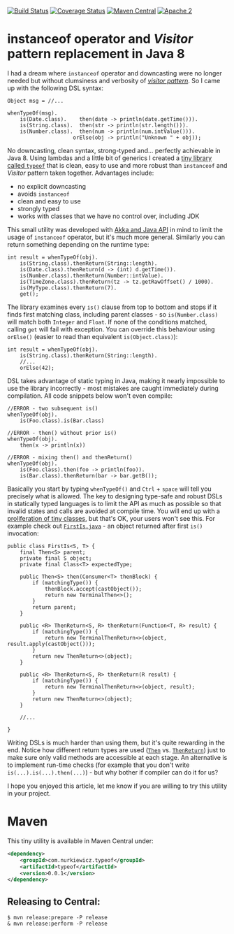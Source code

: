 [![Build Status](https://travis-ci.org/nurkiewicz/typeof.svg?branch=master)](https://travis-ci.org/nurkiewicz/typeof) 
[![Coverage Status](https://img.shields.io/coveralls/nurkiewicz/typeof.svg)](https://coveralls.io/r/nurkiewicz/typeof) 
[![Maven Central](https://maven-badges.herokuapp.com/maven-central/com.nurkiewicz.typeof/typeof/badge.svg)](https://maven-badges.herokuapp.com/maven-central/com.nurkiewicz.typeof/typeof) [![Apache 2](http://img.shields.io/badge/license-Apache%202-red.svg)](http://www.apache.org/licenses/LICENSE-2.0)

# instanceof operator and *Visitor* pattern replacement in Java 8

I had a dream where `instanceof` operator and downcasting were no longer needed but without clumsiness and verbosity of [*visitor pattern*](http://nurkiewicz.blogspot.com/2009/03/wzorzec-visitor-realny-przykad.html). So I came up with the following DSL syntax:

    Object msg = //...

	whenTypeOf(msg).
		is(Date.class).    then(date -> println(date.getTime())).
		is(String.class).  then(str -> println(str.length())).
		is(Number.class).  then(num -> println(num.intValue())).
		                 orElse(obj -> println("Unknown " + obj));

No downcasting, clean syntax, strong-typed and... perfectly achievable in Java 8. Using lambdas and a little bit of generics I created a [tiny library called `typeof`](https://github.com/nurkiewicz/typeof) that is clean, easy to use and more robust than `instanceof` and *Visitor* pattern taken together. Advantages include:

* no explicit downcasting
* avoids `instanceof`
* clean and easy to use
* strongly typed
* works with classes that we have no control over, including JDK

This small utility was developed with [Akka and Java API](http://doc.akka.io/docs/akka/2.2.1/java/untyped-actors.html) in mind to limit the usage of `instanceof` operator, but it's much more general. Similarly you can return something depending on the runtime type:

	int result = whenTypeOf(obj).
		is(String.class).thenReturn(String::length).
		is(Date.class).thenReturn(d -> (int) d.getTime()).
		is(Number.class).thenReturn(Number::intValue).
		is(TimeZone.class).thenReturn(tz -> tz.getRawOffset() / 1000).
		is(MyType.class).thenReturn(7).
		get();

The library examines every `is()` clause from top to bottom and stops if it finds first matching class, including parent classes - so `is(Number.class)` will match both `Integer` and `Float`. If none of the conditions matched, calling `get` will fail with exception. You can override this behaviour using `orElse()` (easier to read than equivalent `is(Object.class)`):

	int result = whenTypeOf(obj).
		is(String.class).thenReturn(String::length).
		//...
		orElse(42);

DSL takes advantage of static typing in Java, making it nearly impossible to use the library incorrectly - most mistakes are caught immediately during compilation. All code snippets below won't even compile:

	//ERROR - two subsequent is()
	whenTypeOf(obj).
		is(Foo.class).is(Bar.class)

	//ERROR - then() without prior is()
	whenTypeOf(obj).
		then(x -> println(x))

	//ERROR - mixing then() and thenReturn()
	whenTypeOf(obj).
		is(Foo.class).then(foo -> println(foo)).
		is(Bar.class).thenReturn(bar -> bar.getB());

Basically you start by typing `whenTypeOf()` and `Ctrl` + `space` will tell you precisely what is allowed. The key to designing type-safe and robust DSLs in statically typed languages is to limit the API as much as possible so that invalid states and calls are avoided at compile time. You will end up with a [proliferation of tiny classes](https://github.com/nurkiewicz/typeof/tree/master/src/main/java/com/blogspot/nurkiewicz/typeof), but that's OK, your users won't see this. For example check out [`FirstIs.java`](https://github.com/nurkiewicz/typeof/blob/master/src/main/java/com/blogspot/nurkiewicz/typeof/FirstIs.java) - an object returned after first `is()` invocation:

    public class FirstIs<S, T> {
		final Then<S> parent;
		private final S object;
		private final Class<T> expectedType;

		public Then<S> then(Consumer<T> thenBlock) {
			if (matchingType()) {
				thenBlock.accept(castObject());
				return new TerminalThen<>();
			}
			return parent;
		}

		public <R> ThenReturn<S, R> thenReturn(Function<T, R> result) {
			if (matchingType()) {
				return new TerminalThenReturn<>(object, result.apply(castObject()));
			}
			return new ThenReturn<>(object);
		}

		public <R> ThenReturn<S, R> thenReturn(R result) {
			if (matchingType()) {
				return new TerminalThenReturn<>(object, result);
			}
			return new ThenReturn<>(object);
		}

		//...

	}

Writing DSLs is much harder than using them, but it's quite rewarding in the end. Notice how different return types are used ([`Then`](https://github.com/nurkiewicz/typeof/blob/master/src/main/java/com/blogspot/nurkiewicz/typeof/Then.java) vs. [`ThenReturn`](https://github.com/nurkiewicz/typeof/blob/master/src/main/java/com/blogspot/nurkiewicz/typeof/ThenReturn.java)) just to make sure only valid methods are accessible at each stage. An alternative is to implement run-time checks (for example that you don't write `is(...).is(...).then(...)`) - but why bother if compiler can do it for us?

I hope you enjoyed this article, let me know if you are willing to try this utility in your project.

# Maven

This tiny utility is available in Maven Central under:

```xml
<dependency>
    <groupId>com.nurkiewicz.typeof</groupId>
    <artifactId>typeof</artifactId>
    <version>0.0.1</version>
</dependency>
```

## Releasing to Central:

```
$ mvn release:prepare -P release
& mvn release:perform -P release
```
